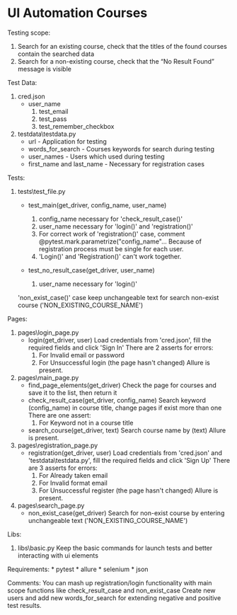 # UI Automation Courses
Testing scope:
1. Search for an existing course, check that the titles of the found courses contain the searched data
2. Search for a non-existing course, check that the “No Result Found” message is visible

Test Data:
1. cred.json
    * user_name
        1. test_email
        2. test_pass
        3. test_remember_checkbox
2. testdata\testdata.py
    * url - Application for testing
    * words_for_search - Courses keywords for search during testing
    * user_names - Users which used during testing
    * first_name and last_name - Necessary for registration cases

Tests:
1. tests\test_file.py
    * test_main(get_driver, config_name, user_name)
        1. config_name necessary for 'check_result_case()'
        2. user_name necessary for 'login()' and 'registration()'
      1. For correct work of 'registration()' case, comment @pytest.mark.parametrize("config_name"...
      Because of registration process must be single for each user.
      2. 'Login()' and 'Registration()' can't work together.

    * test_no_result_case(get_driver, user_name)
        1. user_name necessary for 'login()'
    
    'non_exist_case()' case keep unchangeable text for search non-exist course ('NON_EXISTING_COURSE_NAME')

Pages:
1. pages\login_page.py
    * login(get_driver, user)
    Load credentials from 'cred.json', fill the required fields and click 'Sign In'
    There are 2 asserts for errors:
         1. For Invalid email or password
         2. For Unsuccessful login (the page hasn't changed)
    Allure is present.
2. pages\main_page.py
    * find_page_elements(get_driver)
    Check the page for courses and save it to the list, then return it
    * check_result_case(get_driver, config_name)
    Search keyword (config_name) in course title, change pages if exist more than one
    There are one assert:
        1. For Keyword not in a course title
    * search_course(get_driver, text)
    Search course name by (text)
    Allure is present.
3. pages\registration_page.py
    * registration(get_driver, user)
    Load credentials from 'cred.json' and 'testdata\testdata.py', fill the required fields and click 'Sign Up'
    There are 3 asserts for errors:
        1. For Already taken email
        2. For Invalid format email
        3. For Unsuccessful register (the page hasn't changed)
   Allure is present.
4. pages\search_page.py
    * non_exist_case(get_driver)
    Search for non-exist course by entering unchangeable text ('NON_EXISTING_COURSE_NAME')

Libs:
1. libs\basic.py
    Keep the basic commands for launch tests and better interacting with ui elements

Requirements:
    * pytest
    * allure
    * selenium
    * json

Comments:
    You can mash up registration/login functionality with main scope functions like check_result_case and non_exist_case
    Create new users and add new words_for_search for extending negative and positive test results.

